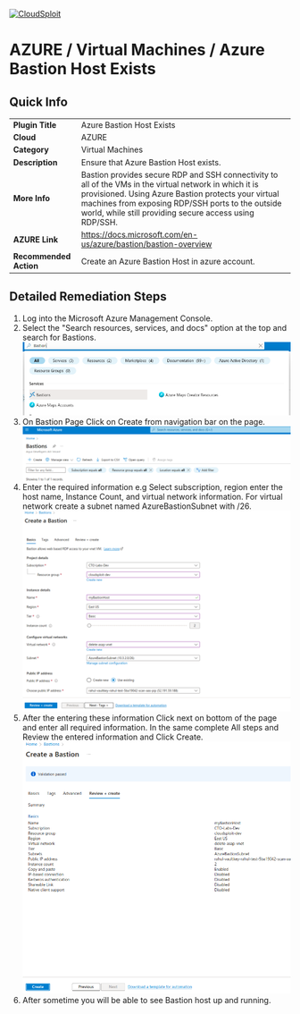 [![CloudSploit](https://cloudsploit.com/img/logo-new-big-text-100.png "CloudSploit")](https://cloudsploit.com)

# AZURE / Virtual Machines / Azure Bastion Host Exists

## Quick Info

| | |
|-|-|
| **Plugin Title** | Azure Bastion Host Exists |
| **Cloud** | AZURE |
| **Category** | Virtual Machines |
| **Description** | Ensure that Azure Bastion Host exists. |
| **More Info** | Bastion provides secure RDP and SSH connectivity to all of the VMs in the virtual network in which it is provisioned. Using Azure Bastion protects your virtual machines from exposing RDP/SSH ports to the outside world, while still providing secure access using RDP/SSH. |
| **AZURE Link** | https://docs.microsoft.com/en-us/azure/bastion/bastion-overview |
| **Recommended Action** | Create an Azure Bastion Host in azure account. |

## Detailed Remediation Steps

1. Log into the Microsoft Azure Management Console.
2. Select the "Search resources, services, and docs" option at the top and search for Bastions. </br> <img src="/resources/azure/virtualmachines/bastion-host-exist/step2.png"/>
3. On Bastion Page Click on Create from navigation bar on the page. </br> <img src="/resources/azure/virtualmachines/bastion-host-exist/step3.png"/>
4. Enter the required information e.g Select subscription, region enter the host name, Instance Count, and virtual network information. For virtual network create a subnet named AzureBastionSubnet with /26.</br> <img src="/resources/azure/virtualmachines/bastion-host-exist/step4.png"/>
5. After the entering these information Click next on bottom of the page and enter all required information. In the same complete All steps and Review the entered information and Click Create.</br> <img src="/resources/azure/virtualmachines/bastion-host-exist/step5.png"/>
6. After sometime you will be able to see Bastion host up and running.
